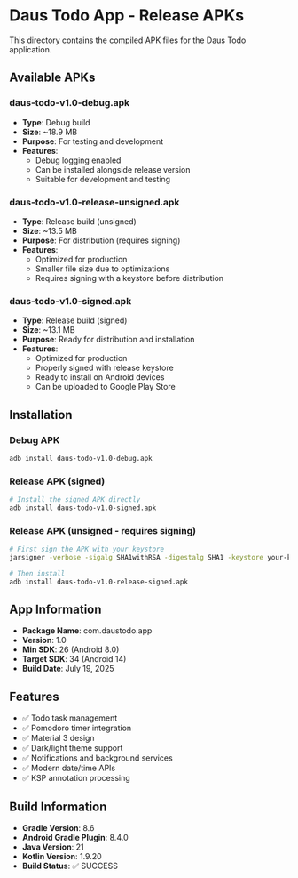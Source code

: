 # Daus Todo App - Release APKs

This directory contains the compiled APK files for the Daus Todo application.

## Available APKs

### daus-todo-v1.0-debug.apk
- **Type**: Debug build
- **Size**: ~18.9 MB
- **Purpose**: For testing and development
- **Features**: 
  - Debug logging enabled
  - Can be installed alongside release version
  - Suitable for development and testing

### daus-todo-v1.0-release-unsigned.apk
- **Type**: Release build (unsigned)
- **Size**: ~13.5 MB
- **Purpose**: For distribution (requires signing)
- **Features**:
  - Optimized for production
  - Smaller file size due to optimizations
  - Requires signing with a keystore before distribution

### daus-todo-v1.0-signed.apk
- **Type**: Release build (signed)
- **Size**: ~13.1 MB
- **Purpose**: Ready for distribution and installation
- **Features**:
  - Optimized for production
  - Properly signed with release keystore
  - Ready to install on Android devices
  - Can be uploaded to Google Play Store

## Installation

### Debug APK
```bash
adb install daus-todo-v1.0-debug.apk
```

### Release APK (signed)
```bash
# Install the signed APK directly
adb install daus-todo-v1.0-signed.apk
```

### Release APK (unsigned - requires signing)
```bash
# First sign the APK with your keystore
jarsigner -verbose -sigalg SHA1withRSA -digestalg SHA1 -keystore your-keystore.jks daus-todo-v1.0-release-unsigned.apk alias_name

# Then install
adb install daus-todo-v1.0-release-signed.apk
```

## App Information

- **Package Name**: com.daustodo.app
- **Version**: 1.0
- **Min SDK**: 26 (Android 8.0)
- **Target SDK**: 34 (Android 14)
- **Build Date**: July 19, 2025

## Features

- ✅ Todo task management
- ✅ Pomodoro timer integration
- ✅ Material 3 design
- ✅ Dark/light theme support
- ✅ Notifications and background services
- ✅ Modern date/time APIs
- ✅ KSP annotation processing

## Build Information

- **Gradle Version**: 8.6
- **Android Gradle Plugin**: 8.4.0
- **Java Version**: 21
- **Kotlin Version**: 1.9.20
- **Build Status**: ✅ SUCCESS